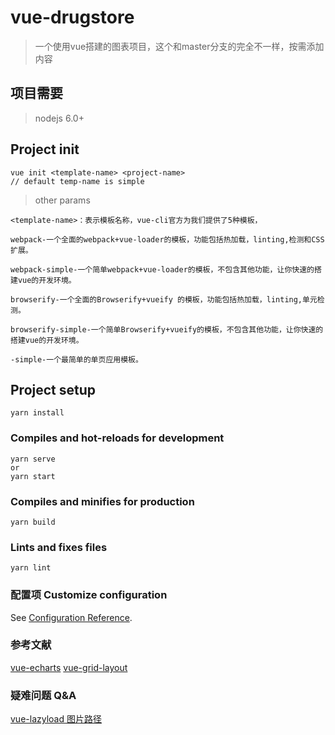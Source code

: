 # vue-drugstore

> 一个使用vue搭建的图表项目，这个和master分支的完全不一样，按需添加内容

## 项目需要
> nodejs 6.0+
> 
## Project init
```
vue init <template-name> <project-name>
// default temp-name is simple
```

> other params
```
<template-name>：表示模板名称，vue-cli官方为我们提供了5种模板，

webpack-一个全面的webpack+vue-loader的模板，功能包括热加载，linting,检测和CSS扩展。

webpack-simple-一个简单webpack+vue-loader的模板，不包含其他功能，让你快速的搭建vue的开发环境。

browserify-一个全面的Browserify+vueify 的模板，功能包括热加载，linting,单元检测。

browserify-simple-一个简单Browserify+vueify的模板，不包含其他功能，让你快速的搭建vue的开发环境。

-simple-一个最简单的单页应用模板。
```
## Project setup
```
yarn install
```

### Compiles and hot-reloads for development
```
yarn serve
or
yarn start
```

### Compiles and minifies for production
```
yarn build
```

### Lints and fixes files
```
yarn lint
```

### 配置项 Customize configuration
See [Configuration Reference](https://cli.vuejs.org/config/).

### 参考文献
[vue-echarts](https://github.com/ecomfe/vue-echarts)
[vue-grid-layout](https://github.com/jbaysolutions/vue-grid-layout)

### 疑难问题 Q&A
[vue-lazyload 图片路径](https://blog.csdn.net/runOnWay/article/details/79052205)
